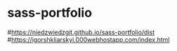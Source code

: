 # sass-portfolio
#https://niedzwiedzgit.github.io/sass-portfolio/dist
#https://igorshkliarskyi.000webhostapp.com/index.html
